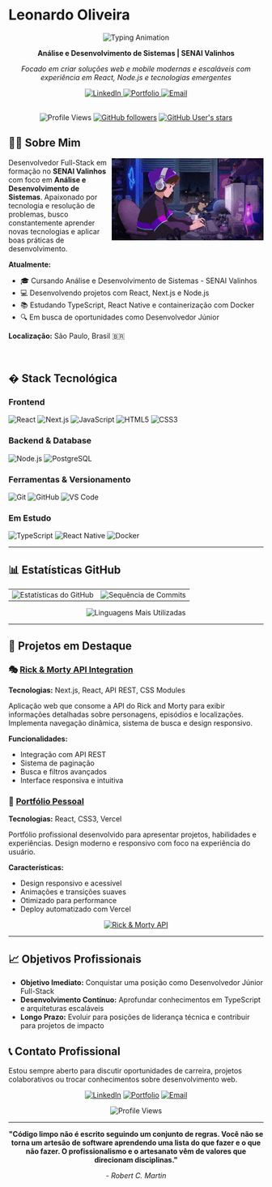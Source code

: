 # Leonardo Oliveira

<div align="center">
  
<img src="https://readme-typing-svg.herokuapp.com?font=Fira+Code&weight=600&size=28&duration=2000&pause=1000&color=2196F3&center=true&vCenter=true&width=500&height=60&lines=Desenvolvedor+Full-Stack;Desenvolvedor+Mobile;Problem+Solver;Tech+Enthusiast" alt="Typing Animation" />

**Análise e Desenvolvimento de Sistemas | SENAI Valinhos**

*Focado em criar soluções web e mobile modernas e escaláveis com experiência em React, Node.js e tecnologias emergentes*

</div>

<div align="center">
  <a href="https://www.linkedin.com/in/leonardo-oliveira-38aab7321/">
    <img src="https://img.shields.io/badge/💼_LinkedIn-0077B5?style=for-the-badge&logo=linkedin&logoColor=white" alt="LinkedIn" />
  </a>
  <a href="https://lab-oliveira-leo.vercel.app/">
    <img src="https://img.shields.io/badge/🌐_Portfolio-FF6B6B?style=for-the-badge&logo=vercel&logoColor=white" alt="Portfolio" />
  </a>
  <a href="mailto:leonardo.p.oliveira12@aluno.senai.br">
    <img src="https://img.shields.io/badge/📧_Email-D14836?style=for-the-badge&logo=gmail&logoColor=white" alt="Email" />
  </a>
</div>

<br>

<div align="center">
  
![Profile Views](https://komarev.com/ghpvc/?username=PedroLeoo07&color=00d9ff&style=for-the-badge&label=👁️+VIEWS)
[![GitHub followers](https://img.shields.io/github/followers/PedroLeoo07?style=for-the-badge&color=4CAF50&labelColor=1c1c1c&logo=github&label=👥+FOLLOWERS)](https://github.com/PedroLeoo07)
[![GitHub User's stars](https://img.shields.io/github/stars/PedroLeoo07?style=for-the-badge&color=FFD700&labelColor=1c1c1c&logo=star&label=⭐+STARS)](https://github.com/PedroLeoo07)

</div>

## 👨‍💻 Sobre Mim

<img align="right" alt="Coding" width="300" src="assets/coding.gif">

Desenvolvedor Full-Stack em formação no **SENAI Valinhos** com foco em **Análise e Desenvolvimento de Sistemas**. Apaixonado por tecnologia e resolução de problemas, busco constantemente aprender novas tecnologias e aplicar boas práticas de desenvolvimento.

**Atualmente:**
- 🎓 Cursando Análise e Desenvolvimento de Sistemas - SENAI Valinhos
- 💻 Desenvolvendo projetos com React, Next.js e Node.js
- 📚 Estudando TypeScript, React Native e containerização com Docker
- 🔍 Em busca de oportunidades como Desenvolvedor Júnior

**Localização:** São Paulo, Brasil 🇧🇷

<br clear="right">

## �️ Stack Tecnológica

### Frontend
![React](https://img.shields.io/badge/React-20232A?style=for-the-badge&logo=react&logoColor=61DAFB)
![Next.js](https://img.shields.io/badge/Next.js-000000?style=for-the-badge&logo=next.js&logoColor=white)
![JavaScript](https://img.shields.io/badge/JavaScript-F7DF1E?style=for-the-badge&logo=javascript&logoColor=black)
![HTML5](https://img.shields.io/badge/HTML5-E34F26?style=for-the-badge&logo=html5&logoColor=white)
![CSS3](https://img.shields.io/badge/CSS3-1572B6?style=for-the-badge&logo=css3&logoColor=white)

### Backend & Database
![Node.js](https://img.shields.io/badge/Node.js-339933?style=for-the-badge&logo=node.js&logoColor=white)
![PostgreSQL](https://img.shields.io/badge/PostgreSQL-336791?style=for-the-badge&logo=postgresql&logoColor=white)

### Ferramentas & Versionamento
![Git](https://img.shields.io/badge/Git-F05032?style=for-the-badge&logo=git&logoColor=white)
![GitHub](https://img.shields.io/badge/GitHub-100000?style=for-the-badge&logo=github&logoColor=white)
![VS Code](https://img.shields.io/badge/VS_Code-007ACC?style=for-the-badge&logo=visual-studio-code&logoColor=white)

### Em Estudo
![TypeScript](https://img.shields.io/badge/TypeScript-007ACC?style=for-the-badge&logo=typescript&logoColor=white)
![React Native](https://img.shields.io/badge/React_Native-20232A?style=for-the-badge&logo=react&logoColor=61DAFB)
![Docker](https://img.shields.io/badge/Docker-2496ED?style=for-the-badge&logo=docker&logoColor=white)

---

## 📊 Estatísticas GitHub

<div align="center">

<table>
  <tr>
    <td>
      <img src="https://github-readme-stats.vercel.app/api?username=PedroLeoo07&show_icons=true&theme=dark&hide_border=true&include_all_commits=true&count_private=true" alt="Estatísticas do GitHub" />
    </td>
    <td>
      <img src="https://github-readme-streak-stats.herokuapp.com/?user=PedroLeoo07&theme=dark&hide_border=true" alt="Sequência de Commits" />
    </td>
  </tr>
</table>

<img src="https://github-readme-stats.vercel.app/api/top-langs/?username=PedroLeoo07&layout=compact&theme=dark&hide_border=true&langs_count=8" alt="Linguagens Mais Utilizadas" />

</div>

---

## 🚀 Projetos em Destaque

### 🎭 [Rick & Morty API Integration](https://github.com/PedroLeoo07/Front-End_RM-api)
**Tecnologias:** Next.js, React, API REST, CSS Modules

Aplicação web que consome a API do Rick and Morty para exibir informações detalhadas sobre personagens, episódios e localizações. Implementa navegação dinâmica, sistema de busca e design responsivo.

**Funcionalidades:**
- Integração com API REST
- Sistema de paginação
- Busca e filtros avançados
- Interface responsiva e intuitiva

### 💼 [Portfólio Pessoal](https://lab-oliveira-leo.vercel.app/)
**Tecnologias:** React, CSS3, Vercel

Portfólio profissional desenvolvido para apresentar projetos, habilidades e experiências. Design moderno e responsivo com foco na experiência do usuário.

**Características:**
- Design responsivo e acessível
- Animações e transições suaves
- Otimizado para performance
- Deploy automatizado com Vercel

<div align="center">

[![Rick & Morty API](https://github-readme-stats.vercel.app/api/pin/?username=PedroLeoo07&repo=Front-End_RM-api&theme=dark&hide_border=true)](https://github.com/PedroLeoo07/Front-End_RM-api)

</div>

---

## 📈 Objetivos Profissionais

- **Objetivo Imediato:** Conquistar uma posição como Desenvolvedor Júnior Full-Stack
- **Desenvolvimento Contínuo:** Aprofundar conhecimentos em TypeScript e arquiteturas escaláveis
- **Longo Prazo:** Evoluir para posições de liderança técnica e contribuir para projetos de impacto

## 📞 Contato Profissional

Estou sempre aberto para discutir oportunidades de carreira, projetos colaborativos ou trocar conhecimentos sobre desenvolvimento web.

<div align="center">

[![LinkedIn](https://img.shields.io/badge/LinkedIn-0077B5?style=for-the-badge&logo=linkedin&logoColor=white)](https://www.linkedin.com/in/leonardo-oliveira-38aab7321/)
[![Portfolio](https://img.shields.io/badge/Portfolio-000000?style=for-the-badge&logo=vercel&logoColor=white)](https://lab-oliveira-leo.vercel.app/)
[![Email](https://img.shields.io/badge/Email-D14836?style=for-the-badge&logo=gmail&logoColor=white)](mailto:leonardo.p.oliveira12@aluno.senai.br)

![Profile Views](https://komarev.com/ghpvc/?username=PedroLeoo07&color=blue&style=for-the-badge&label=VISUALIZAÇÕES+DO+PERFIL)

</div>

---

<div align="center">

**"Código limpo não é escrito seguindo um conjunto de regras. Você não se torna um artesão de software aprendendo uma lista do que fazer e o que não fazer. O profissionalismo e o artesanato vêm de valores que direcionam disciplinas."**

*- Robert C. Martin*

</div>
